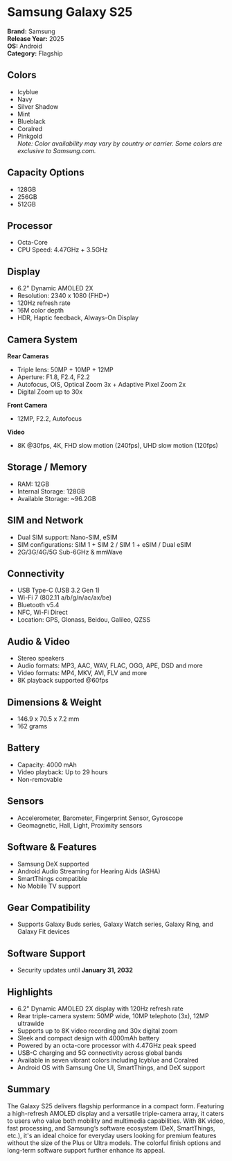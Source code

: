 # Samsung Galaxy S25

**Brand:** Samsung  
**Release Year:** 2025  
**OS:** Android  
**Category:** Flagship

## Colors
- Icyblue
- Navy
- Silver Shadow
- Mint
- Blueblack
- Coralred
- Pinkgold  
*Note: Color availability may vary by country or carrier. Some colors are exclusive to Samsung.com.*

## Capacity Options
- 128GB
- 256GB
- 512GB

## Processor
- Octa-Core
- CPU Speed: 4.47GHz + 3.5GHz

## Display
- 6.2" Dynamic AMOLED 2X
- Resolution: 2340 x 1080 (FHD+)
- 120Hz refresh rate
- 16M color depth
- HDR, Haptic feedback, Always-On Display

## Camera System
**Rear Cameras**
- Triple lens: 50MP + 10MP + 12MP
- Aperture: F1.8, F2.4, F2.2
- Autofocus, OIS, Optical Zoom 3x + Adaptive Pixel Zoom 2x
- Digital Zoom up to 30x

**Front Camera**
- 12MP, F2.2, Autofocus

**Video**
- 8K @30fps, 4K, FHD slow motion (240fps), UHD slow motion (120fps)

## Storage / Memory
- RAM: 12GB
- Internal Storage: 128GB
- Available Storage: ~96.2GB

## SIM and Network
- Dual SIM support: Nano-SIM, eSIM
- SIM configurations: SIM 1 + SIM 2 / SIM 1 + eSIM / Dual eSIM
- 2G/3G/4G/5G Sub-6GHz & mmWave

## Connectivity
- USB Type-C (USB 3.2 Gen 1)
- Wi-Fi 7 (802.11 a/b/g/n/ac/ax/be)
- Bluetooth v5.4
- NFC, Wi-Fi Direct
- Location: GPS, Glonass, Beidou, Galileo, QZSS

## Audio & Video
- Stereo speakers
- Audio formats: MP3, AAC, WAV, FLAC, OGG, APE, DSD and more
- Video formats: MP4, MKV, AVI, FLV and more
- 8K playback supported @60fps

## Dimensions & Weight
- 146.9 x 70.5 x 7.2 mm
- 162 grams

## Battery
- Capacity: 4000 mAh
- Video playback: Up to 29 hours
- Non-removable

## Sensors
- Accelerometer, Barometer, Fingerprint Sensor, Gyroscope
- Geomagnetic, Hall, Light, Proximity sensors

## Software & Features
- Samsung DeX supported
- Android Audio Streaming for Hearing Aids (ASHA)
- SmartThings compatible
- No Mobile TV support

## Gear Compatibility
- Supports Galaxy Buds series, Galaxy Watch series, Galaxy Ring, and Galaxy Fit devices

## Software Support
- Security updates until **January 31, 2032**

## Highlights
- 6.2" Dynamic AMOLED 2X display with 120Hz refresh rate
- Rear triple-camera system: 50MP wide, 10MP telephoto (3x), 12MP ultrawide
- Supports up to 8K video recording and 30x digital zoom
- Sleek and compact design with 4000mAh battery
- Powered by an octa-core processor with 4.47GHz peak speed
- USB-C charging and 5G connectivity across global bands
- Available in seven vibrant colors including Icyblue and Coralred
- Android OS with Samsung One UI, SmartThings, and DeX support

## Summary
The Galaxy S25 delivers flagship performance in a compact form. Featuring a high-refresh AMOLED display and a versatile triple-camera array, it caters to users who value both mobility and multimedia capabilities. With 8K video, fast processing, and Samsung’s software ecosystem (DeX, SmartThings, etc.), it's an ideal choice for everyday users looking for premium features without the size of the Plus or Ultra models. The colorful finish options and long-term software support further enhance its appeal.

